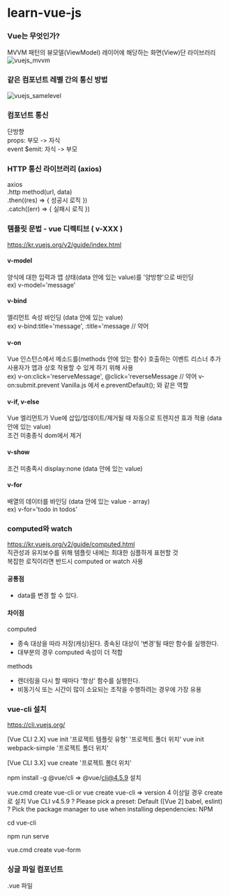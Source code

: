 # learn-vue-js

### Vue는 무엇인가?

MVVM 패턴의 뷰모델(ViewModel) 레이어에 해당하는 화면(View)단 라이브러리  
![vuejs_mvvm](https://user-images.githubusercontent.com/42309919/103294353-13bfef80-4a35-11eb-9fec-3b69c99c8af8.PNG)

### 같은 컴포넌트 레벨 간의 통신 방법

![vuejs_samelevel](https://user-images.githubusercontent.com/42309919/103330948-14916980-4aa7-11eb-9a71-568b1c85df78.PNG)

### 컴포넌트 통신

단방향  
props: 부모 -> 자식  
event $emit: 자식 -> 부모

### HTTP 통신 라이브러리 (axios)

axios  
.http method(url, data)  
.then((res) => { 성공시 로직 })  
.catch((err) => { 실패시 로직 })

### 템플릿 문법 - vue 디렉티브 ( v-XXX )

https://kr.vuejs.org/v2/guide/index.html

#### v-model

양식에 대한 입력과 앱 상태(data 안에 있는 value)를 '양방향'으로 바인딩  
ex) v-model='message'

#### v-bind

엘리먼트 속성 바인딩 (data 안에 있는 value)  
ex) v-bind:title='message', :title='message // 약어

#### v-on

Vue 인스턴스에서 메소드를(methods 안에 있는 함수) 호출하는 이벤트 리스너 추가  
사용자가 앱과 상호 작용할 수 있게 하기 위해 사용  
ex) v-on:click='reserveMessage', @click='reverseMessage // 약어
v-on:submit.prevent Vanilla.js 에서 e.preventDefault(); 와 같은 역할

#### v-if, v-else

Vue 엘리먼트가 Vue에 삽입/업데이트/제거될 때 자동으로 트렌지션 효과 적용 (data 안에 있는 value)  
조건 미충종식 dom에서 제거

#### v-show

조건 미충족시 display:none (data 안에 있는 value)

#### v-for

배열의 데이터를 바인딩 (data 안에 있는 value - array)  
ex) v-for='todo in todos'

### computed와 watch

https://kr.vuejs.org/v2/guide/computed.html  
직관성과 유지보수를 위해 템플릿 내에는 최대한 심플하게 표현할 것  
복잡한 로직이라면 반드시 computed or watch 사용

#### 공통점

- data를 변경 할 수 있다.

#### 차이점

computed

- 종속 대상을 따라 저장(캐싱)된다. 종속된 대상이 '변경'될 때만 함수를 실행한다.
- 대부분의 경우 computed 속성이 더 적합

methods

- 렌더링을 다시 할 때마다 '항상' 함수를 실행한다.
- 비동기식 또는 시간이 많이 소요되는 조작을 수행하려는 경우에 가장 유용

### vue-cli 설치

https://cli.vuejs.org/

[Vue CLI 2.X]
vue init '프로젝트 템플릿 유형' '프로젝트 폴더 위치'
vue init webpack-simple '프로젝트 폴더 위치'

[Vue CLI 3.X]
vue create '프로젝트 폴더 위치'

npm install -g @vue/cli
=> @vue/cli@4.5.9 설치

vue.cmd create vue-cli
or
vue create vue-cli
=> version 4 이상일 경우 create 로 설치
Vue CLI v4.5.9
? Please pick a preset: Default ([Vue 2] babel, eslint)
? Pick the package manager to use when installing dependencies: NPM

cd vue-cli

npm run serve

vue.cmd create vue-form

### 싱글 파일 컴포넌트

.vue 파일

